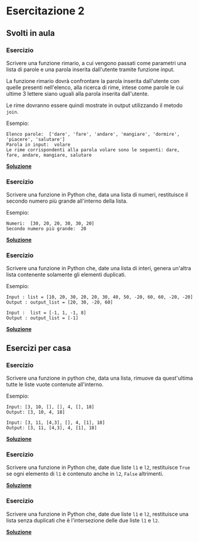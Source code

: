 # Esercitazione 2

## Svolti in aula

### Esercizio
Scrivere una funzione rimario, a cui vengono passati come parametri una lista di
parole e una parola inserita dall'utente tramite funzione input.

La funzione rimario dovrà confrontare la parola inserita dall'utente con quelle
presenti nell'elenco, alla ricerca di rime, intese come parole le cui ultime 3
lettere siano uguali alla parola inserita dall'utente.

Le rime dovranno essere quindi mostrate in output utilizzando il metodo `join`.

Esempio:
```
Elenco parole:  ['dare', 'fare', 'andare', 'mangiare', 'dormire', 'piacere', 'salutare']
Parola in input:  volare
Le rime corrispondenti alla parola volare sono le seguenti: dare, fare, andare, mangiare, salutare
```

**[Soluzione](src/rimario.py)**

### Esercizio
Scrivere una funzione in Python che, data una lista di numeri, restituisce il
secondo numero più grande all'interno della lista.

Esempio:
```
Numeri:  [30, 20, 20, 30, 30, 20]
Secondo numero più grande:  20
```

**[Soluzione](src/second-largest.py)**

### Esercizio
Scrivere una funzione in Python che, date una lista di interi, genera un'altra
lista contenente solamente gli elementi duplicati.

Esempio:

```
Input : list = [10, 20, 30, 20, 20, 30, 40, 50, -20, 60, 60, -20, -20]
Output : output_list = [20, 30, -20, 60]
```

```
Input :  list = [-1, 1, -1, 8]
Output : output_list = [-1]
```

**[Soluzione](src/duplicati.py)**

## Esercizi per casa

### Esercizio
Scrivere una funzione in python che, data una lista, rimuove da quest'ultima
tutte le liste vuote contenute all'interno.

Esempio:

```
Input: [3, 10, [], [], 4, [], 18]
Output: [3, 10, 4, 18]
```

```
Input: [3, 11, [4,3], [], 4, [1], 18]
Output: [3, 11, [4,3], 4, [1], 18]
```

**[Soluzione](src/empty-list.py)**

### Esercizio
Scrivere una funzione in Python che, date due liste `l1` e `l2`, restituisce
`True` se ogni elemento di `l1` è contenuto anche in `l2`, `False` altrimenti.

**[Soluzione](src/intersect.py)**

### Esercizio
Scrivere una funzione in Python che, date due liste `l1` e `l2`, restituisce
una lista senza duplicati che è l'intersezione delle due liste `l1` e `l2`.

**[Soluzione](src/subset.py)**
